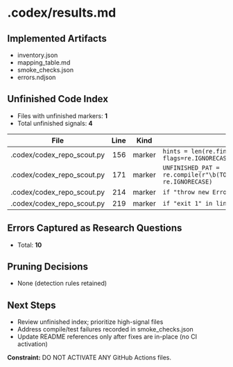 # .codex/results.md

## Implemented Artifacts
- inventory.json
- mapping_table.md
- smoke_checks.json
- errors.ndjson

## Unfinished Code Index
- Files with unfinished markers: **1**
- Total unfinished signals: **4**

| File | Line | Kind | Snippet |
|---|---:|---|---|
| .codex/codex_repo_scout.py | 156 | marker | `hints = len(re.findall(r"\b(TODO\|FIXME\|WIP\|TBD\|XXX\|NotImplemented)\b", txt, flags=re.IGNORECASE))` |
| .codex/codex_repo_scout.py | 171 | marker | `UNFINISHED_PAT = re.compile(r"\b(TODO\|FIXME\|WIP\|TBD\|XXX\|NOT\s*IMPLEMENTED\|NotImplemented)\b", re.IGNORECASE)` |
| .codex/codex_repo_scout.py | 214 | marker | `if "throw new Error" in line and "Not Implemented" in line:` |
| .codex/codex_repo_scout.py | 219 | marker | `if "exit 1" in line and ("TODO" in line or "TBD" in line):` |

## Errors Captured as Research Questions
- Total: **10**

## Pruning Decisions
- None (detection rules retained)

## Next Steps
- Review unfinished index; prioritize high-signal files
- Address compile/test failures recorded in smoke_checks.json
- Update README references only after fixes are in-place (no CI activation)

**Constraint:** DO NOT ACTIVATE ANY GitHub Actions files.
